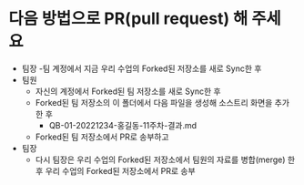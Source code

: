 # 다음 방법으로 PR(pull request) 해 주세요

- 팀장
  -팀 계정에서 지금 우리 수업의 Forked된 저장소를 새로 Sync한 후 
- 팀원
  - 자신의 계정에서 Forked된 팀 저장소를 새로 Sync한 후 
  - Forked된 팀 저장소의 이 폴더에서 다음 파일을 생성해 소스트리 화면을 추가한 후
    - QB-01-20221234-홍길동-11주차-결과.md
  - Forked된 팀 저장소에서 PR로 송부하고 
- 팀장
  - 다시 팀장은 우리 수업의 Forked된 저장소에서 팀원의 자료를 병합(merge) 한 후 우리 수업의 Forked된 저장소에서 PR로 송부

